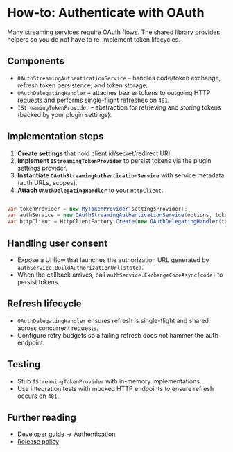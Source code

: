 # How-to: Authenticate with OAuth

Many streaming services require OAuth flows. The shared library provides helpers so you do not have to re-implement token lifecycles.

## Components

- `OAuthStreamingAuthenticationService` – handles code/token exchange, refresh token persistence, and token storage.
- `OAuthDelegatingHandler` – attaches bearer tokens to outgoing HTTP requests and performs single-flight refreshes on `401`.
- `IStreamingTokenProvider` – abstraction for retrieving and storing tokens (backed by your plugin settings).

## Implementation steps

1. **Create settings** that hold client id/secret/redirect URI.
2. **Implement `IStreamingTokenProvider`** to persist tokens via the plugin settings provider.
3. **Instantiate `OAuthStreamingAuthenticationService`** with service metadata (auth URLs, scopes).
4. **Attach `OAuthDelegatingHandler`** to your `HttpClient`.

```csharp

var tokenProvider = new MyTokenProvider(settingsProvider);
var authService = new OAuthStreamingAuthenticationService(options, tokenProvider, loggerFactory.CreateLogger<OAuthStreamingAuthenticationService>());
var httpClient = HttpClientFactory.Create(new OAuthDelegatingHandler(tokenProvider, authService, loggerFactory.CreateLogger<OAuthDelegatingHandler>()));

```

## Handling user consent

- Expose a UI flow that launches the authorization URL generated by `authService.BuildAuthorizationUrl(state)`.
- When the callback arrives, call `authService.ExchangeCodeAsync(code)` to persist tokens.

## Refresh lifecycle

- `OAuthDelegatingHandler` ensures refresh is single-flight and shared across concurrent requests.
- Configure retry budgets so a failing refresh does not hammer the auth endpoint.

## Testing

- Stub `IStreamingTokenProvider` with in-memory implementations.
- Use integration tests with mocked HTTP endpoints to ensure refresh occurs on `401`.

## Further reading

- [Developer guide → Authentication](../dev-guide/DEVELOPER_GUIDE.md#authentication)
- [Release policy](../dev-guide/RELEASE_POLICY.md)

